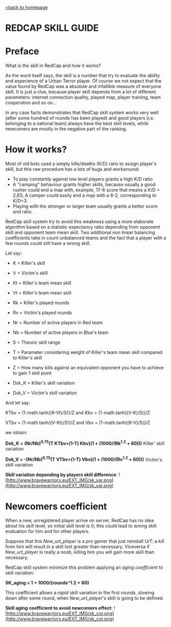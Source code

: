 [<back to homepage](http://code.google.com/p/redcap/)
# REDCAP SKILL GUIDE #

# Preface #
What is the skill in RedCap and how it works?

As the word itself says, the skill is a number that try to evaluate the ability and experience of a Urban Terror player. Of course we not expect that the value found by RedCap was a absolute and infallible measure of everyone skill. It is just a clue, because player skill depends from a lot of different parameters: internet connection quality, played map, player training, team cooperation and so on...

In any case facts demonstrates that RedCap skill system works very well (after some hundred of rounds has been played) and good players (i.e. belonging to a national team) always have the best skill levels, while newcomers are mostly in the negative part of the ranking.

# How it works? #
Most of old bots used a simply kills/deaths (K/D) ratio to assign player's skill, but this raw procedure has a lots of bugs and workaround:
  * To play constantly against low level players grants a high K/D ratio
  * A "camping" behaviour grants higher skills, because usually a good rusher could end a map with, example, 17-6 score that means a K/D = 2,83; A camper could easily end a map with a 6-2, corresponding to K/D=3.
  * Playing with the stronger or larger team usually grants a better score and ratio.

RedCap skill system try to avoid this weakness using a more elaborate algorithm based on a statistic expectancy ratio depending from opponent skill and opponent team mean skill. Two additional non linear balancing coefficients take in count unbalanced teams and the fact that a player with a few rounds could still have a wrong skill.


Let say:
  * K = Killer's skill
  * V = Victim's skill
  * Kt = Killer's team mean skill
  * Vt = Killer's team mean skill
  * Rk = Killer's played rounds
  * Rv = Victim's played rounds
  * Nr = Number of active players in Red team
  * Nb = Number of active players in Blue's team
  * S = Theoric skill range
  * T = Parameter considering weight of Killer's team mean skill compared  to Killer's skill
  * Z = How many kills against an equivalent opponent you have to achieve to gain 1 skill point

  * Dsk\_K = Killer's skill variation
  * Dsk\_V = Victim's skill variation

And let say:

KTbv = (1-math.tanh((K-Vt)/S))/Z and Kbv = (1-math.tanh((V-K)/S))/Z

VTbv = (1-math.tanh((V-Kt)/S))/Z and Vbv = (1-math.tanh((K-V)/S))/Z

we obtain:

**Dsk\_K = (Nr/Nb)<sup>0,75</sup>(T KTbv+(1-T) Kbv)(1 + (1000/(Rk<sup>1.2</sup> + 60)))**    Killer' skill variation

**Dsk\_V = -(Nr/Nb)<sup>0,75</sup>(T VTbv+(1-T) Vbv)(1 + (1000/(Rv<sup>1.2</sup> + 60)))**    Victim's skill variation

**Skill variation depending by players skill difference**:
![http://www.bravewarriors.eu/EXT_IMG/sk_var.png](http://www.bravewarriors.eu/EXT_IMG/sk_var.png)

# Newcomers coefficient #
When a new, unregistered player arrive on server, RedCap has no idea about his skill level, so initial skill level is 0; this could lead to wrong skill evaluation for him and for other players.

Suppose that this _New\_urt\_player_ is a pro gamer that just reinstall UrT: a kill from him will result in a skill lost greater than necessary. Viceversa if _New\_urt\_player_ is really a noob, killing him you will gain more skill than necessary.

RedCap skill system minimize this problem applying an _aging coefficient_ to skill variation:

**SK\_aging = 1 + 1000/(rounds^1.2 + 60)**

This coefficient allows a _rapid_ skill variation in the first rounds, slowing down after some round, when _New\_urt\_player_'s skill is going to be defined.

**Skill aging coefficient to avoid newcomers effect**:
![http://www.bravewarriors.eu/EXT_IMG/sk_cor.png](http://www.bravewarriors.eu/EXT_IMG/sk_cor.png)